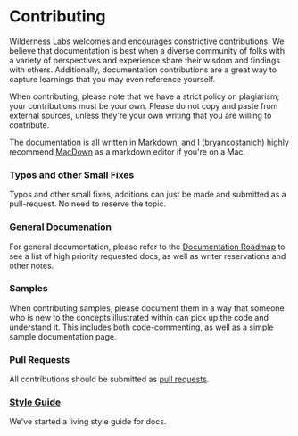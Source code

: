 # Contributing

Wilderness Labs welcomes and encourages constrictive contributions. We believe that documentation is best when a diverse community of folks with a variety of perspectives and experience share their wisdom and findings with others. Additionally, documentation contributions are a great way to capture learnings that you may even reference yourself.

When contributing, please note that we have a strict policy on plagiarism; your contributions must be your own. Please do not copy and paste from external sources, unless they're your own writing that you are willing to contribute.

The documentation is all written in Markdown, and I (bryancostanich) highly recommend [MacDown](https://macdown.uranusjr.com/) as a markdown editor if you're on a Mac. 

### Typos and other Small Fixes

Typos and other small fixes, additions can just be made and submitted as a pull-request. No need to reserve the topic.

### General Documenation

For general documentation, please refer to the [Documentation Roadmap](DocumentationRoadmap.md) to see a list of high priority requested docs, as well as writer reservations and other notes. 

### Samples

When contributing samples, please document them in a way that someone who is new to the concepts illustrated within can pick up the code and understand it. This includes both code-commenting, as well as a simple sample documentation page. 


### Pull Requests

All contributions should be submitted as [pull requests](https://help.github.com/articles/about-pull-requests/). 


### [Style Guide](style_guide.md)

We've started a living style guide for docs.